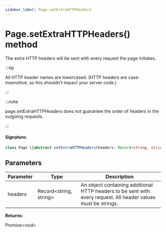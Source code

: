 ```yaml
---
sidebar_label: Page.setExtraHTTPHeaders
---
```


# Page.setExtraHTTPHeaders() method

The extra HTTP headers will be sent with every request the page initiates.

:::tip

All HTTP header names are lowercased. (HTTP headers are case-insensitive, so this shouldn’t impact your server code.)

:::

:::note

page.setExtraHTTPHeaders does not guarantee the order of headers in the outgoing requests.

:::

#### Signature:

```typescript
class Page \{abstract setExtraHTTPHeaders(headers: Record<string, string>): Promise<void>;\}
```

## Parameters

| Parameter | Type                         | Description                                                                                                    |
| --------- | ---------------------------- | -------------------------------------------------------------------------------------------------------------- |
| headers   | Record&lt;string, string&gt; | An object containing additional HTTP headers to be sent with every request. All header values must be strings. |

**Returns:**

Promise&lt;void&gt;
